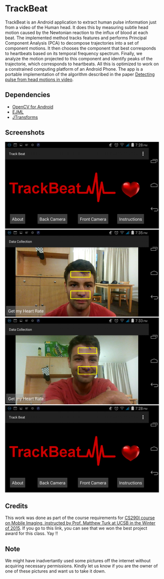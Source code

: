 # TrackBeat

TrackBeat is an Android application to extract human pulse information just from a video of the Human head. It does this by measuring subtle head motion caused by the Newtonian reaction to the influx of blood at each beat. The implemented method tracks features and performs Principal Component Analysis (PCA) to decompose trajectories into a set of component motions. It then chooses the component that best corresponds to heartbeats based on its temporal frequency spectrum. Finally, we analyze the motion projected to this component and identify peaks of the trajectorie, which corresponds to heartbeats. All this is optimized to work on a constrained computing platform of an Android Phone.
The app is a portable implementation of the algorithm described in the paper [Detecting pulse from head motions in video](http://people.csail.mit.edu/mrub/vidmag/papers/Balakrishnan_Detecting_Pulse_from_2013_CVPR_paper.pdf).

## Dependencies

- [OpenCV for Android](http://opencv.org/platforms/android.html)
- [EJML](http://ejml.org/wiki/index.php?title=Main_Page)
- [JTransforms](https://sites.google.com/site/piotrwendykier/software/jtransforms)

## Screenshots

![Homescreen](./Screenshots/trackbeat_homescreen.png?raw=true "Homescreen")
![Action1](./Screenshots/trackbeat_samson1.png?raw=true "Trackbeat in Action")
![Action2](./Screenshots/trackbeat_samson2.png?raw=true "Trackbeat in Action")
![Finalscreen](./Screenshots/trackbeat_homescreen.png?raw=true "Final screen")

## Credits

This work was done as part of the course requirements for [CS290I course on Mobile Imaging, instructed by Prof. Matthew Turk at UCSB in the Winter of 2015](http://www.cs.ucsb.edu/~mturk/imaging/). If you go to this link, you can see that we won the best project award for this class. Yay !!

## Note

We might have inadvertantly used some pictures off the internet without acquiring necessary permissions. Kindly let us know if you are the owner of one of these pictures and want us to take it down.

